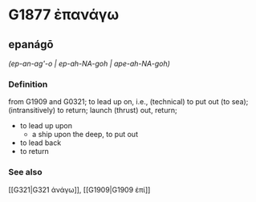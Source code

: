 # G1877 ἐπανάγω

## epanágō

_(ep-an-ag'-o | ep-ah-NA-goh | ape-ah-NA-goh)_

### Definition

from G1909 and G0321; to lead up on, i.e., (technical) to put out (to sea); (intransitively) to return; launch (thrust) out, return; 

- to lead up upon
  - a ship upon the deep, to put out
- to lead back
- to return

### See also

[[G321|G321 ἀνάγω]], [[G1909|G1909 ἐπί]]
